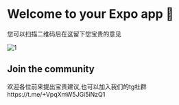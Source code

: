 # Welcome to your Expo app 👋

您可以扫描二维码后在这留下您宝贵的意见

![1](https://github.com/user-attachments/assets/418e22b7-6e10-4c2d-8e32-fabd85c3367a)

## Join the community

欢迎各位前来提出宝贵建议,也可以加入我们的tg社群https://t.me/+VpqXmW5JGi5iNzQ1
